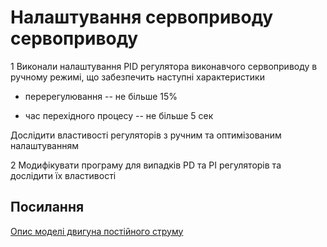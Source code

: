 # Налаштування сервоприводу сервоприводу

1 Виконали налаштування PID регулятора виконавчого сервоприводу в ручному режимі, що забезпечить наступні характеристики

- перерегулювання -- не більше 15%

- час перехідного процесу -- не більше 5 сек

Дослідити властивості регуляторів з ручним та оптимізованим налаштуванням


2 Модифікувати програму для випадків PD та PI регуляторів та дослідити їх властивості

## Посилання

[Опис моделі двигуна постійного струму](https://ctms.engin.umich.edu/CTMS/index.php?example=MotorPosition&section=SystemModeling)